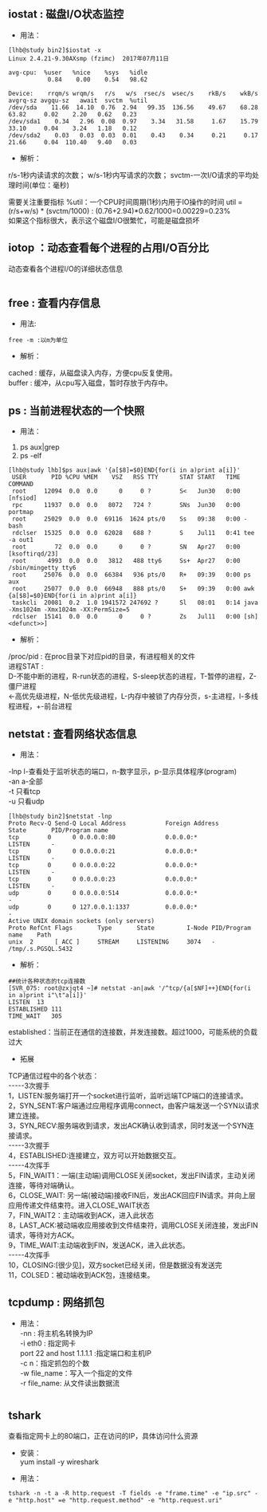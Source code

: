 ## iostat : 磁盘I/O状态监控  
- 用法：  

```  
[lhb@study bin2]$iostat -x
Linux 2.4.21-9.30AXsmp (fzimc)	2017年07月11日  
  
avg-cpu:  %user   %nice    %sys   %idle  
           0.84    0.00    0.54   98.62  
		     
Device:    rrqm/s wrqm/s   r/s   w/s  rsec/s  wsec/s    rkB/s    wkB/s avgrq-sz avgqu-sz   await  svctm  %util  
/dev/sda    11.66  14.10  0.76  2.94   99.35  136.56    49.67    68.28    63.82     0.02    2.20   0.62   0.23  
/dev/sda1    0.34   2.96  0.08  0.97    3.34   31.58     1.67    15.79    33.10     0.04    3.24   1.18   0.12  
/dev/sda2    0.03   0.03  0.03  0.01    0.43    0.34     0.21     0.17    21.66     0.04  110.40   9.40   0.03  
```  

- 解析：  

r/s-1秒内读请求的次数；
w/s-1秒内写请求的次数；
svctm-一次I/O请求的平均处理时间(单位：毫秒)  

需要关注重要指标 %util：一个CPU时间周期(1秒)内用于IO操作的时间 
util = (r/s+w/s) * (svctm/1000) : 
(0.76+2.94)*0.62/1000=0.00229=0.23%  
如果这个指标很大，表示这个磁盘I/O很繁忙，可能是磁盘损坏  
  
  
## iotop ：动态查看每个进程的占用I/O百分比  
动态查看各个进程I/O的详细状态信息  
```  
```  
  
## free : 查看内存信息
- 用法:

```
free -m :以m为单位
```
- 解析：

cached : 缓存，从磁盘读入内存，方便cpu反复使用。  
buffer : 缓冲，从cpu写入磁盘，暂时存放于内存中。  
  
  
## ps : 当前进程状态的一个快照  
- 用法：  

1) ps aux|grep   
2) ps -elf  
```  
[lhb@study lhb]$ps aux|awk '{a[$8]=$0}END{for(i in a)print a[i]}'  
 USER       PID %CPU %MEM    VSZ   RSS TTY      STAT START   TIME COMMAND  
 root     12094  0.0  0.0      0     0 ?        S<   Jun30   0:00 [nfsiod]  
 rpc      11937  0.0  0.0   8072   724 ?        SNs  Jun30   0:00 portmap  
 root     25029  0.0  0.0  69116  1624 pts/0    Ss   09:38   0:00 -bash  
 rdclser  15325  0.0  0.0  62028   688 ?        S    Jul11   0:41 tee -a out1  
 root        72  0.0  0.0      0     0 ?        SN   Apr27   0:00 [ksoftirqd/23]  
 root      4993  0.0  0.0   3812   488 tty6     Ss+  Apr27   0:00 /sbin/mingetty tty6  
 root     25076  0.0  0.0  66384   936 pts/0    R+   09:39   0:00 ps aux  
 root     25077  0.0  0.0  66948   888 pts/0    S+   09:39   0:00 awk {a[$8]=$0}END{for(i in a)print a[i]}  
 taskcli  20081  0.2  1.0 1941572 247692 ?      Sl   08:01   0:14 java -Xms1024m -Xmx1024m -XX:PermSize=5  
 rdclser  15141  0.0  0.0      0     0 ?        Zs   Jul11   0:00 [sh] <defunct>>]  
```  

- 解析：  

/proc/pid : 在proc目录下对应pid的目录，有进程相关的文件  
进程STAT :   
  D-不能中断的进程，R-run状态的进程，S-sleep状态的进程，T-暂停的进程，Z-僵尸进程  
  <-高优先级进程，N-低优先级进程，L-内存中被锁了内存分页，s-主进程，l-多线程进程，+-前台进程  
  
  
## netstat : 查看网络状态信息 
- 用法：  

-lnp l-查看处于监听状态的端口，n-数字显示，p-显示具体程序(program)   
-an a-全部  
-t 只看tcp  
-u 只看udp  
```  
[lhb@study bin2]$netstat -lnp
Proto Recv-Q Send-Q Local Address           Foreign Address         State       PID/Program name     
tcp        0      0 0.0.0.0:80              0.0.0.0:*               LISTEN      -                     
tcp        0      0 0.0.0.0:21              0.0.0.0:*               LISTEN      -                     
tcp        0      0 0.0.0.0:22              0.0.0.0:*               LISTEN      -                     
tcp        0      0 0.0.0.0:23              0.0.0.0:*               LISTEN      -                     
udp        0      0 0.0.0.0:514             0.0.0.0:*                           -                     
udp        0      0 127.0.0.1:1337          0.0.0.0:*                           -                     
Active UNIX domain sockets (only servers)  
Proto RefCnt Flags       Type       State         I-Node PID/Program name    Path  
unix  2      [ ACC ]     STREAM     LISTENING     3074   -                   /tmp/.s.PGSQL.5432  
```  

- 解析：  

```  
##统计各种状态的tcp连接数  
[SVR_075: root@zxjqt4 ~]# netstat -an|awk '/^tcp/{a[$NF]++}END{for(i in a)print i"\t"a[i]}'  
LISTEN	13  
ESTABLISHED	111  
TIME_WAIT	305  
```  
established：当前正在通信的连接数，并发连接数。超过1000，可能系统的负载过大  

- 拓展  

TCP通信过程中的各个状态：  
-----3次握手  
1，LISTEN:服务端打开一个socket进行监听，监听远端TCP端口的连接请求。  
2，SYN_SENT:客户端通过应用程序调用connect，由客户端发送一个SYN以请求建立连接。  
3，SYN_RECV:服务端收到请求，发出ACK确认收到请求，同时发送一个SYN连接请求。  
-----3次握手  
4，ESTABLISHED:连接建立，双方可以开始数据交互。  
-----4次挥手  
5，FIN_WAIT1：一端(主动端)调用CLOSE关闭socket，发出FIN请求，主动关闭连接，等待对端确认。  
6，CLOSE_WAIT: 另一端(被动端)接收FIN后，发出ACK回应FIN请求。并向上层应用传递文件结束符。进入CLOSE_WAIT状态  
7，FIN_WAIT2：主动端收到ACK，进入此状态  
8，LAST_ACK:被动端收应用接收到文件结束符，调用CLOSE关闭连接，发出FIN请求，等待对方ACK。  
9，TIME_WAIT:主动端收到FIN，发送ACK，进入此状态。  
-----4次挥手  
10，CLOSING:[很少见]，双方socket已经关闭，但是数据没有发送完  
11，COLSED：被动端收到ACK包，连接结束。  
  
## tcpdump : 网络抓包  
- 用法：  
-nn : 将主机名转换为IP  
-i eth0 : 指定网卡  
port 22 and host 1.1.1.1 :指定端口和主机IP  
-c n：指定抓包的个数  
-w file_name：写入一个指定的文件  
-r file_name: 从文件读出数据流  
```
```
  
## tshark  
查看指定网卡上的80端口，正在访问的IP，具体访问什么资源  
- 安装：  
yum install -y wireshark  

- 用法：  
```  
tshark -n -t a -R http.request -T fields -e "frame.time" -e "ip.src" -e "http.host" =e "http.request.method" -e "http.request.uri"  
```  
